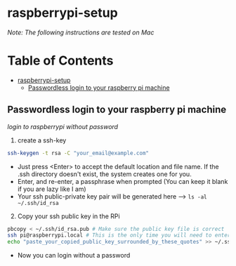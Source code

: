 raspberrypi-setup
====

*Note: The following instructions are tested on Mac*

Table of Contents
=================

* [raspberrypi\-setup](#raspberrypi-setup)
  * [Passwordless login to your raspberry pi machine](#passwordless-login-to-your-raspberry-pi-machine)

## Passwordless login to your raspberry pi machine
*login to raspberrypi without password*

1. create a ssh-key
```bash
ssh-keygen -t rsa -C "your_email@example.com"
```
  - Just press \<Enter\> to accept the default location and file name. If the .ssh directory doesn't exist, the system creates one for you.
  - Enter, and re-enter, a passphrase when prompted (You can keep it blank if you are lazy like I am)
  - Your ssh public-private key pair will be generated here --> ```ls -al ~/.ssh/id_rsa```

2. Copy your ssh public key in the RPi
```bash
pbcopy < ~/.ssh/id_rsa.pub # Make sure the public key file is correct
ssh pi@raspberrypi.local # This is the only time you will need to enter the password
echo "paste_your_copied_public_key_surrounded_by_these_quotes" >> ~/.ssh/authorized_keys
```
  - Now you can login without a password

